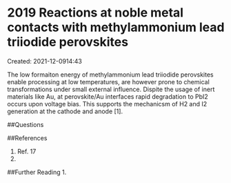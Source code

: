 # 2019 Reactions at noble metal contacts with methylammonium lead triiodide perovskites
Created: 2021-12-0914:43

The low formaiton energy of methylammonium lead triiodide perovskites enable processing at low temperatures, are however prone to chemical transformations under small external influence. Dispite the usage of inert materials like Au, at perovskite/Au interfaces rapid degradation to PbI2 occurs upon voltage bias. This supports the mechanicsm of H2 and I2 generation at the cathode and anode [1].



##Questions 

##References
1. Ref. 17
2. 
##Further Reading
1. 